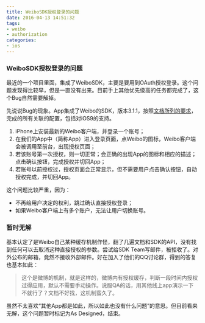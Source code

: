```yaml
---
title: WeiboSDK授权登录的问题
date: 2016-04-13 14:51:32
tags:
- weibo
- authorization
categories:
- ios
---
```


### WeiboSDK授权登录的问题
最近的一个项目里面，集成了WeiboSDK，主要是要用到OAuth授权登录。这个问题发现得比较早，但是一直没有出来。目前手上其他优先级高的任务都完成了，这个Bug自然需要解掉。

先说说Bug的现象。App集成了Weibo的SDK，版本3.1.1，按照[文档所列的要求](https://github.com/sinaweibosdk/weibo_ios_sdk)，完成的所有关联的配置，包括对iOS9的支持。
<!-- more -->

1. iPhone上安装最新的Weibo客户端，并登录一个账号；
2. 在我们的App中（简称App）进入登录页面，点Weibo的图标，Weibo客户端会被调用至前台，出现授权页面；
3. 若该账号第一次授权，则一切正常；会正确的出现App的图标和相应的描述；点击确认按钮，完成授权并切回App；
4. 若账号以前授权过，授权页面会正常显示，但不需要用户点击确认按钮，自动授权完成，并切回App。
<!-- more -->
这个问题比较严重，因为：

- 不再给用户决定的权利，跳过确认直接授权登录；
- 如果Weibo客户端上有多个账户，无法让用户切换账号。

### 暂时无解
基本认定了是Weibo自己某种缓存机制作怪，翻了几遍文档和SDK的API，没有找到任何可以去取消这种直接授权的参数。尝试给SDK Team写邮件，被拒收了。对外公布的邮箱，竟然不接收外部邮件。好在加入了他们的QQ讨论群，得到的答复也基本如此：
> 这个是微博的机制，就是这样的，微博内有授权缓存，判断一段时间内授权过得应用，默认不需要手动操作。说服QA的话，用其他线上app演示一下不就行了？文档不好找，这机制蛮久了。

虽然不太喜欢“其他App都是如此，所以如此也没有什么问题”的意思。但目前看来无解，这个问题暂时标记为As Designed，结束。
